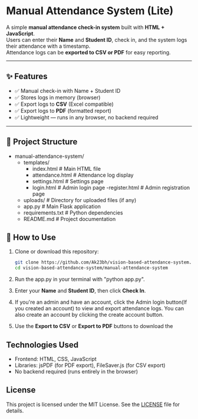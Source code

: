 # Manual Attendance System (Lite)

A simple **manual attendance check-in system** built with **HTML + JavaScript**.  
Users can enter their **Name** and **Student ID**, check in, and the system logs their attendance with a timestamp.  
Attendance logs can be **exported to CSV or PDF** for easy reporting.

---

## ✨ Features

- ✅ Manual check-in with Name + Student ID  
- ✅ Stores logs in memory (browser)  
- ✅ Export logs to **CSV** (Excel compatible)  
- ✅ Export logs to **PDF** (formatted report)  
- ✅ Lightweight — runs in any browser, no backend required  

---

## 📂 Project Structure

- manual-attendance-system/
  - templates/
    - index.html          # Main HTML file
    - attendance.html     # Attendance log display
    - settings.html       # Settings page
    - login.html          # Admin login page
    -register.html       # Admin registration page
  - uploads/              # Directory for uploaded files (if any)
  - app.py                # Main Flask application
  - requirements.txt      # Python dependencies
  - README.md             # Project documentation

## 🚀 How to Use

1. Clone or download this repository:

   ```bash
   git clone https://github.com/Ak23bh/vision-based-attendance-system.git
   cd vision-based-attendance-system/manual-attendance-system
   ```

2. Run the app.py in your terminal with "python app.py".

3. Enter your **Name** and **Student ID**, then click **Check In**.
4. If you're an admin and have an account, click the Admin login button(If you created an account) to view and export attendance logs. You can also create an account by clicking the create account button.
5. Use the **Export to CSV** or **Export to PDF** buttons to download the

## Technologies Used

- Frontend: HTML, CSS, JavaScript
- Libraries: jsPDF (for PDF export), FileSaver.js (for CSV export)
- No backend required (runs entirely in the browser)

## License

This project is licensed under the MIT License. See the [LICENSE](https://opensource.org/licenses/MIT) file for details.